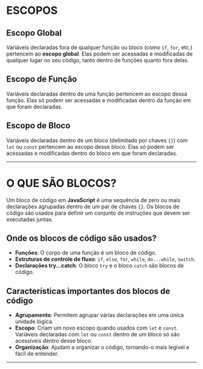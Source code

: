 
# ESCOPOS 

## Escopo Global

Variáveis declaradas fora de qualquer função ou bloco (como `if`, `for`, etc.) pertencem ao **escopo global**. Elas podem ser acessadas e modificadas de qualquer lugar no seu código, tanto dentro de funções quanto fora delas.

## Escopo de Função

Variáveis declaradas dentro de uma função pertencem ao escopo dessa função. Elas só podem ser acessadas e modificadas dentro da função em que foram declaradas.

## Escopo de Bloco

Variáveis declaradas dentro de um bloco (delimitado por chaves `{}`) com `let` ou `const` pertencem ao escopo desse bloco. Elas só podem ser acessadas e modificadas dentro do bloco em que foram declaradas.

---

# O QUE SÃO BLOCOS?

Um bloco de código em **JavaScript** é uma sequência de zero ou mais declarações agrupadas dentro de um par de chaves `{}`. Os blocos de código são usados para definir um conjunto de instruções que devem ser executadas juntas.

## Onde os blocos de código são usados?

- **Funções**: O corpo de uma função é um bloco de código.
- **Estruturas de controle de fluxo**: `if`, `else`, `for`, `while`, `do...while`, `switch`.
- **Declarações try...catch**: O bloco `try` e o bloco `catch` são blocos de código.

## Características importantes dos blocos de código

- **Agrupamento**: Permitem agrupar várias declarações em uma única unidade lógica.
- **Escopo**: Criam um novo escopo quando usados com `let` e `const`. Variáveis declaradas com `let` ou `const` dentro de um bloco só são acessíveis dentro desse bloco.
- **Organização**: Ajudam a organizar o código, tornando-o mais legível e fácil de entender.

---
